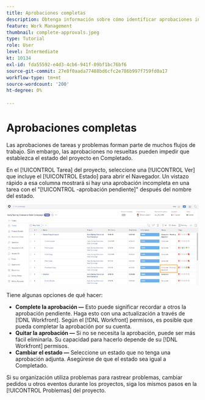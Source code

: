 ```yaml
---
title: Aprobaciones completas
description: Obtenga información sobre cómo identificar aprobaciones incompletas y resolverlas para que pueda cerrar el proyecto en [!DNL  Workfront].
feature: Work Management
thumbnail: complete-approvals.jpeg
type: Tutorial
role: User
level: Intermediate
kt: 10134
exl-id: fda55592-e4d3-4cb6-941f-09bf1bc76bf6
source-git-commit: 27e8f0aada77488bd6cfc2e786b997f759fd0a17
workflow-type: tm+mt
source-wordcount: '200'
ht-degree: 0%

---
```


# Aprobaciones completas

Las aprobaciones de tareas y problemas forman parte de muchos flujos de trabajo. Sin embargo, las aprobaciones no resueltas pueden impedir que establezca el estado del proyecto en Completado.

En el [!UICONTROL Tarea] del proyecto, seleccione una [!UICONTROL Ver] que incluye el [!UICONTROL Estado] para abrir el Navegador. Un vistazo rápido a esa columna mostrará si hay una aprobación incompleta en una tarea con el &quot;[!UICONTROL -aprobación pendiente]&quot; después del nombre del estado.

![Proyecto que muestra una aprobación incompleta](assets/planner-fund-approval-pending.png)

Tiene algunas opciones de qué hacer:

* **Complete la aprobación —** Esto puede significar recordar a otros la aprobación pendiente. Haga esto con una actualización a través de [!DNL Workfront]. Según el [!DNL Workfront] permisos, es posible que pueda completar la aprobación por su cuenta.
* **Quitar la aprobación —** Si no se necesita la aprobación, puede ser más fácil eliminarla. Su capacidad para hacerlo depende de su [!DNL Workfront] permisos.
* **Cambiar el estado —** Seleccione un estado que no tenga una aprobación adjunta. Asegúrese de que el estado sea igual a Completado.

Si su organización utiliza problemas para rastrear problemas, cambiar pedidos u otros eventos durante los proyectos, siga los mismos pasos en la [!UICONTROL Problemas] del proyecto.
